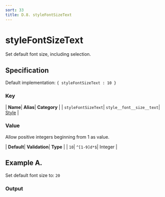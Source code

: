 ```yaml
---
sort: 33
title: D.8. styleFontSizeText
---
```

# styleFontSizeText

Set default font size, including selection.


## Specification

Default implementation: ```{ styleFontSizeText : 10 }```

### Key

| **Name**| **Alias**| **Category** |
| ```styleFontSizeText```| ```style__font__size__text```| [Style](../options/#style) |

### Value

Allow positive integers beginning from 1 as value.

| **Default**| **Validation**| **Type** |
| ```10```| ```^[1-9]d*$```| Integer |



## Example A.

Set default font size to: ```20```

### Output

  <div id="a">
      <script> 
          d3.statosio( 
    file, 
    "name", 
    [ "mobile" ], 
    { "styleFontSizeText" : 20, "view__dom_id" : "a" }
)

      </script>
  </div>

Open output in a [blank window](../sources/styleFontSizeText--example-a.html){:target="_self"}. 
Download examples [as zip](../sources/styleFontSizeText.zip){:target="_blank"}. 

### Parameters

This dataset shows the mobile google pagerank performance score for a certain website.

| | **Value** | **Type** |
|------:|:------|:------|
| **Source** | ["../data/performance.json"](../data/performance.json) | String |
| **X** | ```"name"``` | String |
| **Y** | ```[ "mobile" ]``` | Array |
| **Options** | ```{ "styleFontSizeText" : 20 }``` | Object |


### Javascript

* Invoke Function

```javascript
d3.statosio( 
    file, 
    "name", 
    [ "mobile" ], 
    { "styleFontSizeText" : 20 }
)
```

* HTML Implementation

```html
<!DOCTYPE html>
<head>
    <title>d3.statosio - styleFontSizeText</title>
    <meta content="text/html;charset=utf-8" http-equiv="Content-Type">
    <meta content="utf-8" http-equiv="encoding">
    <script src="https://cdnjs.cloudflare.com/ajax/libs/d3/6.2.0/d3.js"></script>
    <script src="https://cdnjs.cloudflare.com/ajax/libs/statosio/0.9/statosio.js"></script>
</head>
<body>
    <script>
        d3.json( "../data/performance.json" )
            .then( ( file ) => {
                d3.statosio( 
                    file, 
                    "name", 
                    [ "mobile" ], 
                    { "styleFontSizeText" : 20 }
                )
            } )
    </script>
</body>
```
### Ruby

* Gem Install

```ruby
gem install statosio
gem install prawn
gem install prawn-svg
```

* Implementation

```ruby
require "statosio"
require "prawn"
require "prawn-svg"

file = File.read( "../data/performance.json" )
dataset = JSON.parse( file )

statosio = Statosio::Generate.new
chart = statosio.svg(
    dataset: dataset,
    x: "name", 
    y: [ "mobile" ],
    options: {"styleFontSizeText"=>20}
    
)

Prawn::Document.generate( "statosio.pdf" ) do | pdf |
  pdf.svg( chart, width: 500 )
end
```
## Example B.

Set default font size to: ```5```

### Output

  <div id="b">
      <script> 
          d3.statosio( 
    file, 
    "name", 
    [ "mobile" ], 
    { "styleFontSizeText" : 5, "view__dom_id" : "b" }
)

      </script>
  </div>

Open output in a [blank window](../sources/styleFontSizeText--example-b.html){:target="_self"}. 
Download examples [as zip](../sources/styleFontSizeText.zip){:target="_blank"}. 

### Parameters

This dataset shows the mobile google pagerank performance score for a certain website.

| | **Value** | **Type** |
|------:|:------|:------|
| **Source** | ["../data/performance.json"](../data/performance.json) | String |
| **X** | ```"name"``` | String |
| **Y** | ```[ "mobile" ]``` | Array |
| **Options** | ```{ "styleFontSizeText" : 5 }``` | Object |


### Javascript

* Invoke Function

```javascript
d3.statosio( 
    file, 
    "name", 
    [ "mobile" ], 
    { "styleFontSizeText" : 5 }
)
```

* HTML Implementation

```html
<!DOCTYPE html>
<head>
    <title>d3.statosio - styleFontSizeText</title>
    <meta content="text/html;charset=utf-8" http-equiv="Content-Type">
    <meta content="utf-8" http-equiv="encoding">
    <script src="https://cdnjs.cloudflare.com/ajax/libs/d3/6.2.0/d3.js"></script>
    <script src="https://cdnjs.cloudflare.com/ajax/libs/statosio/0.9/statosio.js"></script>
</head>
<body>
    <script>
        d3.json( "../data/performance.json" )
            .then( ( file ) => {
                d3.statosio( 
                    file, 
                    "name", 
                    [ "mobile" ], 
                    { "styleFontSizeText" : 5 }
                )
            } )
    </script>
</body>
```
### Ruby

* Gem Install

```ruby
gem install statosio
gem install prawn
gem install prawn-svg
```

* Implementation

```ruby
require "statosio"
require "prawn"
require "prawn-svg"

file = File.read( "../data/performance.json" )
dataset = JSON.parse( file )

statosio = Statosio::Generate.new
chart = statosio.svg(
    dataset: dataset,
    x: "name", 
    y: [ "mobile" ],
    options: {"styleFontSizeText"=>5}
    
)

Prawn::Document.generate( "statosio.pdf" ) do | pdf |
  pdf.svg( chart, width: 500 )
end
```
